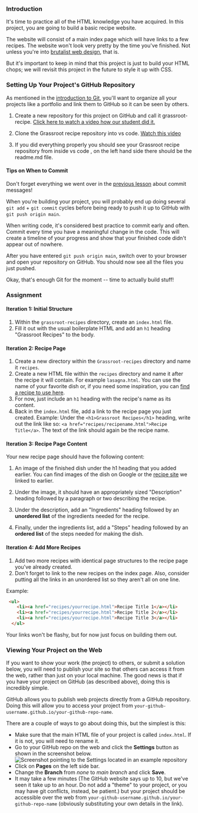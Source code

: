 ### Introduction

It's time to practice all of the HTML knowledge you have acquired. In this project, you are going to build a basic recipe website.

The website will consist of a main index page which will have links to a few recipes. The website won't look very pretty by the time you've finished. Not unless you're into [brutalist web design](https://brutalistwebsites.com/), that is.

But it's important to keep in mind that this project is just to build your HTML chops; we will revisit this project in the future to style it up with CSS.

### Setting Up Your Project's GitHub Repository

As mentioned in the [introduction to Git](https://learn.grassroot.academy/lessons/foundations-introduction-to-git), you'll want to organize all your projects like a portfolio and link them to GitHub so it can be seen by others.

1.  Create a new repository for this project on GitHub and call it grassroot-recipe. [Click here to watch a video how our student did it. ](https://youtu.be/re7sJTcoBYI)

2.  Clone the Grassroot recipe repository into vs code. [Watch this video](https://youtu.be/ergOzhsdMKI)

3. If you did everything properly you should see your Grassroot recipe repository from inside vs code , on the left hand side there should be the readme.md file.



#### Tips on When to Commit
Don't forget everything we went over in the [previous lesson](https://learn.grassroot.academy/lessons/foundations-commit-messages) about commit messages!

When you're building your project, you will probably end up doing several `git add` + `git commit` cycles before being ready to push it up to GitHub with `git push origin main`.

When writing code, it's considered best practice to commit early and often. Commit every time you have a meaningful change in the code. This will create a timeline of your progress and show that your finished code didn't appear out of nowhere.

After you have entered `git push origin main`, switch over to your browser and open your repository on GitHub. You should now see all the files you just pushed.

Okay, that's enough Git for the moment -- time to actually build stuff!

### Assignment

<div class="lesson-content__panel" markdown="1">

#### Iteration 1: Initial Structure

1.  Within the `grassroot-recipes` directory, create an `index.html` file.
2.  Fill it out with the usual boilerplate HTML and add an `h1` heading "Grassroot Recipes" to the body.

#### Iteration 2:  Recipe Page

1.  Create a new directory within the `Grassroot-recipes` directory and name it `recipes`.
2.  Create a new HTML file within the  `recipes` directory and name it after the recipe it will contain. For example `lasagna.html`. You can use the name of your favorite dish or, if you need some inspiration, you can [find a recipe to use here](https://www.allrecipes.com/).
3.  For now, just include an `h1` heading with the recipe's name as its content.
4.  Back in the `index.html` file, add a link to the recipe page you just created. Example: Under the `<h1>Grassroot Recipes</h1>` heading, write out the link like so: `<a href="recipes/recipename.html">Recipe Title</a>`. The text of the link should again be the recipe name.

#### Iteration 3:  Recipe Page Content

Your new recipe page should have the following content:

1.  An image of the finished dish under the h1 heading that you added earlier. You can find images of the dish on Google or the [recipe site](https://www.allrecipes.com/) we linked to earlier.

2.  Under the image, it should have an appropriately sized "Description" heading followed by a paragraph or two describing the recipe.

3.  Under the description, add an "Ingredients" heading followed by an **unordered list** of the ingredients needed for the recipe.

4.  Finally, under the ingredients list, add a "Steps" heading followed by an **ordered list** of the steps needed for making the dish.

#### Iteration 4: Add More Recipes

1. Add two more recipes with identical page structures to the recipe page you've already created.
2. Don't forget to link to the new recipes on the index page. Also, consider putting all the links in an unordered list so they aren't all on one line. 

Example:

~~~html 
 <ul>
    <li><a href="recipes/yourrecipe.html">Recipe Title 1</a></li>
    <li><a href="recipes/yourrecipe.html">Recipe Title 2</a></li>
    <li><a href="recipes/yourrecipe.html">Recipe Title 3</a></li>
  </ul>
~~~
  
Your links won't be flashy, but for now just focus on building them out.
</div>

### Viewing Your Project on the Web

If you want to show your work (the project) to others, or submit a solution below, you will need to publish your site so that others can access it from the web, rather than just on your local machine. The good news is that if you have your project on GitHub (as described above), doing this is incredibly simple.

GitHub allows you to publish web projects directly from a GitHub repository. Doing this will allow you to access your project from `your-github-username.github.io/your-github-repo-name`.

There are a couple of ways to go about doing this, but the simplest is this:

-   Make sure that the main HTML file of your project is called `index.html`. If it is not, you will need to rename it.
-   Go to your GitHub repo on the web and click the **Settings** button as shown in the screenshot below.
    ![Screenshot pointing to the Settings located in an example repository](https://cdn.statically.io/gh/grassroot-software/grassroot_curriculum/90b1a362af0bb8635af9593cd8911c9aefb68569/foundations/html_css/html-foundations/imgs/01.png)
-   Click on **Pages** on the left side bar.
-   Change the **Branch** from _none_ to _main branch_ and click **Save**.
-   It may take a few minutes (The GitHub website says up to 10, but we've seen it take up to an hour. Do not add a "theme" to your project, or you may have git conflicts, instead, be patient.) but your project should be accessible over the web from `your-github-username.github.io/your-github-repo-name` (obviously substituting your own details in the link).

